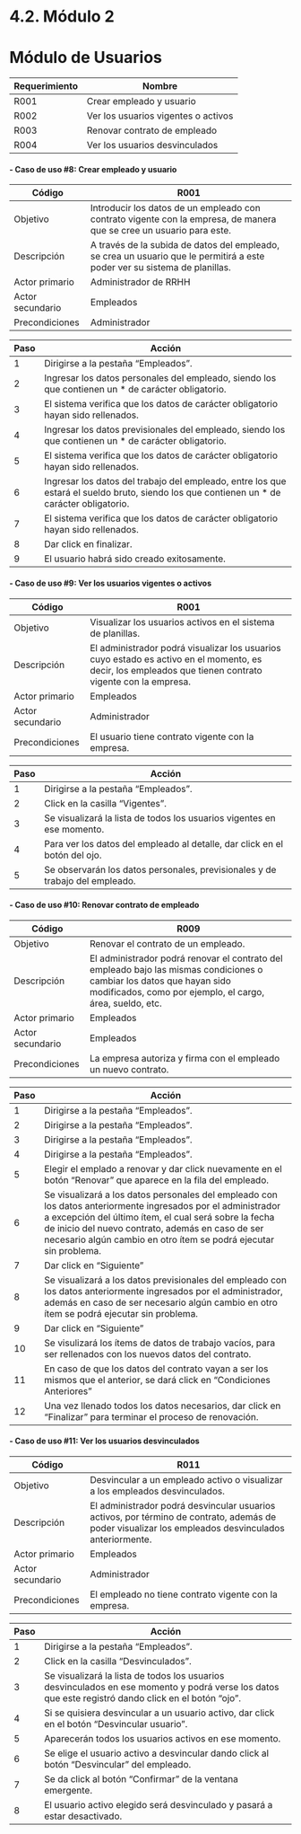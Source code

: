 # 4.2. Módulo 2

# Módulo de Usuarios
| Requerimiento | Nombre  |
|----------|----------|
|R001  |Crear empleado y usuario |
|R002  |Ver los usuarios vigentes o activos|
|R003  |Renovar contrato de empleado|
|R004  |Ver los usuarios desvinculados|

#### - Caso de uso #8: Crear empleado y usuario 
| Código | R001  |
|----------|----------|
|Objetivo  | Introducir los datos de un empleado con contrato vigente con la empresa, de manera que se cree un usuario para este. |
| Descripción |A través de la subida de datos del empleado, se crea un usuario que le permitirá a este poder ver su sistema de planillas.  |
| Actor primario |  Administrador de RRHH  |
| Actor secundario  | Empleados  |
| Precondiciones| Administrador  |

| Paso     | Acción   |
|----------|----------|
|1| Dirigirse a la pestaña “Empleados”.   |
|2| Ingresar los datos personales del empleado, siendo los que contienen un * de carácter obligatorio.  |
|3| El sistema verifica que los datos de carácter obligatorio hayan sido rellenados.  |
|4| Ingresar los datos previsionales del empleado, siendo los que contienen un * de carácter obligatorio.  |
|5| El sistema verifica que los datos de carácter obligatorio hayan sido rellenados.  |
|6| Ingresar los datos del trabajo del empleado, entre los que estará el sueldo bruto, siendo los que contienen un * de carácter obligatorio.  |
|7| El sistema verifica que los datos de carácter obligatorio hayan sido rellenados.  |
|8| Dar click en finalizar.  |
|9| El usuario habrá sido creado exitosamente.  |

#### - Caso de uso #9: Ver los usuarios vigentes o activos

| Código | R001  |
|----------|----------|
|Objetivo  | Visualizar los usuarios activos en el sistema de planillas. |
| Descripción |El administrador podrá visualizar los usuarios cuyo estado es activo en el momento, es decir, los empleados que tienen contrato vigente con la empresa.  |
| Actor primario | Empleados   |
| Actor secundario  | Administrador   |
| Precondiciones| El usuario tiene contrato vigente con la empresa.  |

| Paso     | Acción   |
|----------|----------|
|1|Dirigirse a la pestaña “Empleados”.   |
|2| Click en la casilla “Vigentes”.  |
|3| Se visualizará la lista de todos los usuarios vigentes en ese momento.  |
|4| Para ver los datos del empleado al detalle, dar click en el botón del ojo.  |
|5| Se observarán los datos personales, previsionales y de trabajo del empleado.  |

#### - Caso de uso #10: Renovar contrato de empleado 

| Código | R009  |
|----------|----------|
|Objetivo  |Renovar el contrato de un empleado.  |
| Descripción | El administrador podrá renovar el contrato del empleado bajo las mismas condiciones o cambiar los datos que hayan sido modificados, como por ejemplo, el cargo, área, sueldo, etc. |
| Actor primario |  Empleados  |
| Actor secundario  | Empleados   |
| Precondiciones| La empresa autoriza y firma con el empleado un nuevo contrato.  |

| Paso     | Acción   |
|----------|----------|
|1| Dirigirse a la pestaña “Empleados”.  |
|2| Dirigirse a la pestaña “Empleados”.  |
|3| Dirigirse a la pestaña “Empleados”.  |
|4| Dirigirse a la pestaña “Empleados”.  |
|5| Elegir el emplado a renovar y dar click nuevamente en el botón “Renovar” que aparece en la fila del empleado.  |
|6| Se visualizará a los datos personales del empleado con los datos anteriormente ingresados por el administrador a excepción del último ítem, el cual será sobre la fecha de inicio del nuevo contrato, además en caso de ser necesario algún cambio en otro ítem se podrá ejecutar sin problema.  |
|7| Dar click en “Siguiente”  |
|8| Se visualizará a los datos previsionales del empleado con los datos anteriormente ingresados por el administrador, además en caso de ser necesario algún cambio en otro ítem se podrá ejecutar sin problema.  |
|9| Dar click en “Siguiente”  |
|10| Se visulizará los ítems de datos de trabajo vacíos, para ser rellenados con los nuevos datos del contrato.  | 
|11|  En caso de que los datos del contrato vayan a ser los mismos que el anterior, se dará click en “Condiciones Anteriores” |
|12| Una vez llenado todos los datos necesarios, dar click en “Finalizar” para terminar el proceso de renovación.  |

#### - Caso de uso #11: Ver los usuarios desvinculados
| Código | R011  |
|----------|----------|
|Objetivo  |Desvincular a un empleado activo o visualizar a los empleados desvinculados.  |
| Descripción |El administrador podrá desvincular usuarios activos, por término de contrato, además de poder visualizar los empleados desvinculados anteriormente.  |
| Actor primario |  Empleados  |
| Actor secundario  | Administrador  |
| Precondiciones| El empleado no tiene contrato vigente con la empresa.  |

| Paso     | Acción   |
|----------|----------|
|1| Dirigirse a la pestaña “Empleados”.  |
|2| Click en la casilla “Desvinculados”.  |
|3| Se visualizará la lista de todos los usuarios desvinculados en ese momento y podrá verse los datos que este registró dando click en el botón “ojo”.  |
|4| Si se quisiera desvincular a un usuario activo, dar click en el botón “Desvincular usuario”.  |
|5| Aparecerán todos los usuarios activos en ese momento.  |
|6| Se elige el usuario activo a desvincular dando click al botón “Desvincular” del empleado.  |
|7| Se da click al botón “Confirmar” de la ventana emergente.  |
|8| El usuario activo elegido será desvinculado y pasará a estar desactivado.  |
